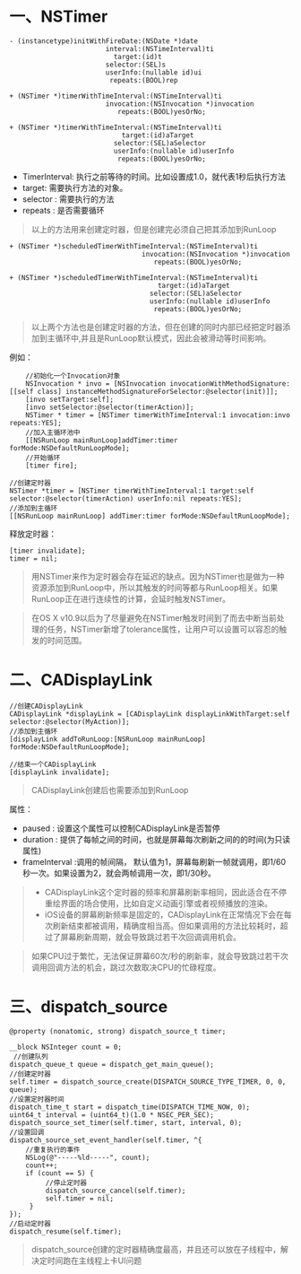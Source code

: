 # 一、NSTimer


```objc
- (instancetype)initWithFireDate:(NSDate *)date 
                        interval:(NSTimeInterval)ti 
                          target:(id)t 
                        selector:(SEL)s 
                        userInfo:(nullable id)ui 
                         repeats:(BOOL)rep
```

```objc
+ (NSTimer *)timerWithTimeInterval:(NSTimeInterval)ti 
                        invocation:(NSInvocation *)invocation 
                           repeats:(BOOL)yesOrNo;
```

```objc
+ (NSTimer *)timerWithTimeInterval:(NSTimeInterval)ti 
                            target:(id)aTarget 
                          selector:(SEL)aSelector 
                          userInfo:(nullable id)userInfo 
                           repeats:(BOOL)yesOrNo;
```
- TimerInterval: 执行之前等待的时间。比如设置成1.0，就代表1秒后执行方法
- target: 需要执行方法的对象。
- selector : 需要执行的方法
- repeats : 是否需要循环

>以上的方法用来创建定时器，但是创建完必须自己把其添加到RunLoop


```objc
+ (NSTimer *)scheduledTimerWithTimeInterval:(NSTimeInterval)ti 
                                 invocation:(NSInvocation *)invocation 
                                    repeats:(BOOL)yesOrNo;
```

```objc
+ (NSTimer *)scheduledTimerWithTimeInterval:(NSTimeInterval)ti 
                                     target:(id)aTarget 
                                   selector:(SEL)aSelector 
                                   userInfo:(nullable id)userInfo 
                                    repeats:(BOOL)yesOrNo;
```
>以上两个方法也是创建定时器的方法，但在创建的同时内部已经把定时器添加到主循环中,并且是RunLoop默认模式，因此会被滑动等时间影响。

例如：

```objc
    //初始化一个Invocation对象
    NSInvocation * invo = [NSInvocation invocationWithMethodSignature:[[self class] instanceMethodSignatureForSelector:@selector(init)]];
    [invo setTarget:self];
    [invo setSelector:@selector(timerAction)];
    NSTimer * timer = [NSTimer timerWithTimeInterval:1 invocation:invo repeats:YES];
    //加入主循环池中
    [[NSRunLoop mainRunLoop]addTimer:timer forMode:NSDefaultRunLoopMode];
    //开始循环
    [timer fire];
```

```objc
//创建定时器
NSTimer *timer = [NSTimer timerWithTimeInterval:1 target:self selector:@selector(timerAction) userInfo:nil repeats:YES];
//添加到主循环
[[NSRunLoop mainRunLoop] addTimer:timer forMode:NSDefaultRunLoopMode];
```
释放定时器：

```objc
[timer invalidate];
timer = nil;
```
>用NSTimer来作为定时器会存在延迟的缺点。因为NSTimer也是做为一种资源添加到RunLoop中，所以其触发的时间等都与RunLoop相关。如果RunLoop正在进行连续性的计算，会延时触发NSTimer。

>在OS X v10.9以后为了尽量避免在NSTimer触发时间到了而去中断当前处理的任务，NSTimer新增了tolerance属性，让用户可以设置可以容忍的触发的时间范围。
# 二、CADisplayLink

```objc
//创建CADisplayLink
CADisplayLink *displayLink = [CADisplayLink displayLinkWithTarget:self selector:@selector(MyAction)];
//添加到主循环
[displayLink addToRunLoop:[NSRunLoop mainRunLoop] forMode:NSDefaultRunLoopMode];
```
```objc
//结束一个CADisplayLink
[displayLink invalidate];
```
>CADisplayLink创建后也需要添加到RunLoop

属性：
- paused : 设置这个属性可以控制CADisplayLink是否暂停
- duration : 提供了每帧之间的时间，也就是屏幕每次刷新之间的的时间(为只读属性)
- frameInterval :调用的帧间隔， 默认值为1，屏幕每刷新一帧就调用，即1/60秒一次。如果设置为2，就会两帧调用一次，即1/30秒。

>* CADisplayLink这个定时器的频率和屏幕刷新率相同，因此适合在不停重绘界面的场合使用，比如自定义动画引擎或者视频播放的渲染。
>* iOS设备的屏幕刷新频率是固定的，CADisplayLink在正常情况下会在每次刷新结束都被调用，精确度相当高。但如果调用的方法比较耗时，超过了屏幕刷新周期，就会导致跳过若干次回调调用机会。

>如果CPU过于繁忙，无法保证屏幕60次/秒的刷新率，就会导致跳过若干次调用回调方法的机会，跳过次数取决CPU的忙碌程度。

# 三、dispatch_source

```objc
@property (nonatomic, strong) dispatch_source_t timer;
```

```objc
__block NSInteger count = 0;
 //创建队列
dispatch_queue_t queue = dispatch_get_main_queue();
//创建定时器
self.timer = dispatch_source_create(DISPATCH_SOURCE_TYPE_TIMER, 0, 0, queue);
//设置定时器时间
dispatch_time_t start = dispatch_time(DISPATCH_TIME_NOW, 0);
uint64_t interval = (uint64_t)(1.0 * NSEC_PER_SEC);
dispatch_source_set_timer(self.timer, start, interval, 0);
//设置回调
dispatch_source_set_event_handler(self.timer, ^{
    //重复执行的事件
    NSLog(@"-----%ld-----", count);
    count++;
    if (count == 5) {
         //停止定时器
         dispatch_source_cancel(self.timer);
         self.timer = nil;
     }
});
//启动定时器
dispatch_resume(self.timer);
```
>dispatch_source创建的定时器精确度最高，并且还可以放在子线程中，解决定时间跑在主线程上卡UI问题
